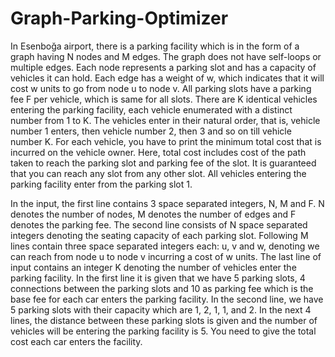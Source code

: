# Graph-Parking-Optimizer
In Esenboğa airport, there is a parking facility which is in the form of a graph having N
nodes and M edges. The graph does not have self-loops or multiple edges. Each node represents a
parking slot and has a capacity of vehicles it can hold. Each edge has a weight of w, which indicates
that it will cost w units to go from node u to node v. All parking slots have a parking fee F per
vehicle, which is same for all slots.
There are K identical vehicles entering the parking facility, each vehicle enumerated with
a distinct number from 1 to K. The vehicles enter in their natural order, that is, vehicle number 1
enters, then vehicle number 2, then 3 and so on till vehicle number K. For each vehicle, you have
to print the minimum total cost that is incurred on the vehicle owner. Here, total cost includes cost
of the path taken to reach the parking slot and parking fee of the slot. It is guaranteed that you
can reach any slot from any other slot. All vehicles entering the parking facility enter from the
parking slot 1.

In the input, the first line contains 3 space separated integers, N, M and F. N denotes the
number of nodes, M denotes the number of edges and F denotes the parking fee. The second line
consists of N space separated integers denoting the seating capacity of each parking slot. Following
M lines contain three space separated integers each: u, v and w, denoting we can reach from node
u to node v incurring a cost of w units. The last line of input contains an integer K denoting the
number of vehicles enter the parking facility.
In the first line it is given that we have 5 parking slots, 4 connections between the parking
slots and 10 as parking fee which is the base fee for each car enters the parking facility. In the
second line, we have 5 parking slots with their capacity which are 1, 2, 1, 1, and 2. In the next 4
lines, the distance between these parking slots is given and the number of vehicles will be entering
the parking facility is 5. You need to give the total cost each car enters the facility.
